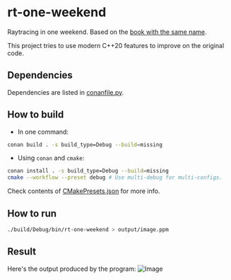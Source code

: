 # rt-one-weekend
Raytracing in one weekend. Based on the [book with the same name](https://raytracing.github.io/books/RayTracingInOneWeekend.html).

This project tries to use modern C++20 features to improve on the original code.

## Dependencies
Dependencies are listed in [conanfile.py](./conanfile.py).

## How to build
* In one command:
```sh
conan build . -s build_type=Debug --build=missing
```

* Using `conan` and `cmake`:
```sh
conan install . -s build_type=Debug --build=missing
cmake --workflow --preset debug # Use multi-debug for multi-configs.
```
Check contents of [CMakePresets.json](./CMakePresets.json) for more info.

## How to run
```sh
./build/Debug/bin/rt-one-weekend > output/image.ppm
```

## Result
Here's the output produced by the program:
![Image](./output/image.ppm "Image")

